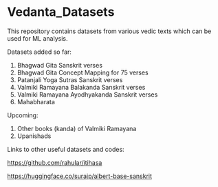 # Vedanta_Datasets
This repository contains datasets from various vedic texts which can be used for ML analysis.

Datasets added so far:

1. Bhagwad Gita Sanskrit verses
2. Bhagwad Gita Concept Mapping for 75 verses
2. Patanjali Yoga Sutras Sanskrit verses
3. Valmiki Ramayana Balakanda Sanskrit verses
4. Valmiki Ramayana Ayodhyakanda Sanskrit verses
5. Mahabharata

Upcoming:

1. Other books (kanda) of Valmiki Ramayana
2. Upanishads

Links to other useful datasets and codes:

https://github.com/rahular/itihasa

https://huggingface.co/surajp/albert-base-sanskrit
